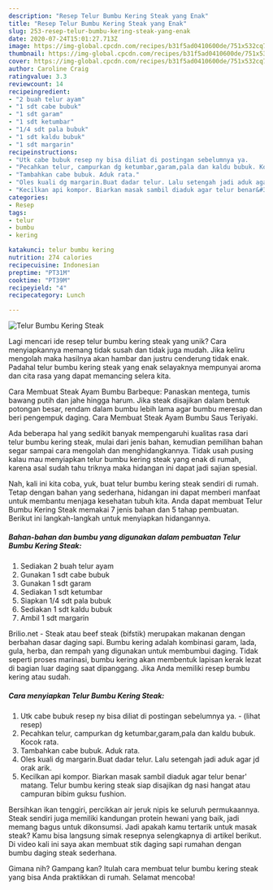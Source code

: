 ```yaml
---
description: "Resep Telur Bumbu Kering Steak yang Enak"
title: "Resep Telur Bumbu Kering Steak yang Enak"
slug: 253-resep-telur-bumbu-kering-steak-yang-enak
date: 2020-07-24T15:01:27.713Z
image: https://img-global.cpcdn.com/recipes/b31f5ad0410600de/751x532cq70/telur-bumbu-kering-steak-foto-resep-utama.jpg
thumbnail: https://img-global.cpcdn.com/recipes/b31f5ad0410600de/751x532cq70/telur-bumbu-kering-steak-foto-resep-utama.jpg
cover: https://img-global.cpcdn.com/recipes/b31f5ad0410600de/751x532cq70/telur-bumbu-kering-steak-foto-resep-utama.jpg
author: Caroline Craig
ratingvalue: 3.3
reviewcount: 14
recipeingredient:
- "2 buah telur ayam"
- "1 sdt cabe bubuk"
- "1 sdt garam"
- "1 sdt ketumbar"
- "1/4 sdt pala bubuk"
- "1 sdt kaldu bubuk"
- "1 sdt margarin"
recipeinstructions:
- "Utk cabe bubuk resep ny bisa diliat di postingan sebelumnya ya.             (lihat resep)"
- "Pecahkan telur, campurkan dg ketumbar,garam,pala dan kaldu bubuk. Kocok rata."
- "Tambahkan cabe bubuk. Aduk rata."
- "Oles kuali dg margarin.Buat dadar telur. Lalu setengah jadi aduk agar jd orak arik."
- "Kecilkan api kompor. Biarkan masak sambil diaduk agar telur benar&#39; matang. Telur bumbu kering steak siap disajikan dg nasi hangat atau campuran bibim guksu fushion."
categories:
- Resep
tags:
- telur
- bumbu
- kering

katakunci: telur bumbu kering 
nutrition: 274 calories
recipecuisine: Indonesian
preptime: "PT31M"
cooktime: "PT39M"
recipeyield: "4"
recipecategory: Lunch

---
```



![Telur Bumbu Kering Steak](https://img-global.cpcdn.com/recipes/b31f5ad0410600de/751x532cq70/telur-bumbu-kering-steak-foto-resep-utama.jpg)

Lagi mencari ide resep telur bumbu kering steak yang unik? Cara menyiapkannya memang tidak susah dan tidak juga mudah. Jika keliru mengolah maka hasilnya akan hambar dan justru cenderung tidak enak. Padahal telur bumbu kering steak yang enak selayaknya mempunyai aroma dan cita rasa yang dapat memancing selera kita.

Cara Membuat Steak Ayam Bumbu Barbeque: Panaskan mentega, tumis bawang putih dan jahe hingga harum. Jika steak disajikan dalam bentuk potongan besar, rendam dalam bumbu lebih lama agar bumbu meresap dan beri pengempuk daging. Cara Membuat Steak Ayam Bumbu Saus Teriyaki.

Ada beberapa hal yang sedikit banyak mempengaruhi kualitas rasa dari telur bumbu kering steak, mulai dari jenis bahan, kemudian pemilihan bahan segar sampai cara mengolah dan menghidangkannya. Tidak usah pusing kalau mau menyiapkan telur bumbu kering steak yang enak di rumah, karena asal sudah tahu triknya maka hidangan ini dapat jadi sajian spesial.


Nah, kali ini kita coba, yuk, buat telur bumbu kering steak sendiri di rumah. Tetap dengan bahan yang sederhana, hidangan ini dapat memberi manfaat untuk membantu menjaga kesehatan tubuh kita. Anda dapat membuat Telur Bumbu Kering Steak memakai 7 jenis bahan dan 5 tahap pembuatan. Berikut ini langkah-langkah untuk menyiapkan hidangannya.

<!--inarticleads1-->

##### Bahan-bahan dan bumbu yang digunakan dalam pembuatan Telur Bumbu Kering Steak:

1. Sediakan 2 buah telur ayam
1. Gunakan 1 sdt cabe bubuk
1. Gunakan 1 sdt garam
1. Sediakan 1 sdt ketumbar
1. Siapkan 1/4 sdt pala bubuk
1. Sediakan 1 sdt kaldu bubuk
1. Ambil 1 sdt margarin


Brilio.net - Steak atau beef steak (bifstik) merupakan makanan dengan berbahan dasar daging sapi. Bumbu kering adalah kombinasi garam, lada, gula, herba, dan rempah yang digunakan untuk membumbui daging. Tidak seperti proses marinasi, bumbu kering akan membentuk lapisan kerak lezat di bagian luar daging saat dipanggang. Jika Anda memiliki resep bumbu kering atau sudah. 

<!--inarticleads2-->

##### Cara menyiapkan Telur Bumbu Kering Steak:

1. Utk cabe bubuk resep ny bisa diliat di postingan sebelumnya ya. -             (lihat resep)
1. Pecahkan telur, campurkan dg ketumbar,garam,pala dan kaldu bubuk. Kocok rata.
1. Tambahkan cabe bubuk. Aduk rata.
1. Oles kuali dg margarin.Buat dadar telur. Lalu setengah jadi aduk agar jd orak arik.
1. Kecilkan api kompor. Biarkan masak sambil diaduk agar telur benar&#39; matang. Telur bumbu kering steak siap disajikan dg nasi hangat atau campuran bibim guksu fushion.


Bersihkan ikan tenggiri, percikkan air jeruk nipis ke seluruh permukaannya. Steak sendiri juga memiliki kandungan protein hewani yang baik, jadi memang bagus untuk dikonsumsi. Jadi apakah kamu tertarik untuk masak steak? Kamu bisa langsung simak resepnya selengkapnya di artikel berikut. Di video kali ini saya akan membuat stik daging sapi rumahan dengan bumbu daging steak sederhana. 

Gimana nih? Gampang kan? Itulah cara membuat telur bumbu kering steak yang bisa Anda praktikkan di rumah. Selamat mencoba!
